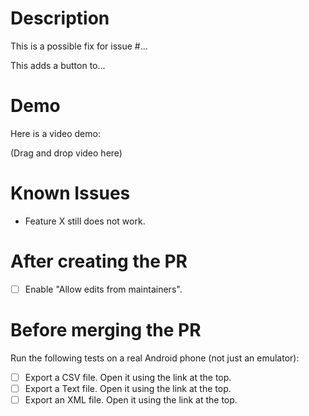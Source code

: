 # Description

<!-- Is the PR related to an issue? Please mention it. -->

This is a possible fix for issue #...

<!-- Otherwise, mention what it does. --> 

This adds a button to...

# Demo

<!-- Add screenshots or a video demo to show your changes, if possible. -->

Here is a video demo:

(Drag and drop video here)

# Known Issues

<!-- Mention any outstanding issues with the PR. -->

* Feature X still does not work.

# After creating the PR

- [ ] Enable "Allow edits from maintainers".

# Before merging the PR

Run the following tests on a real Android phone (not just an emulator):

- [ ] Export a CSV file. Open it using the link at the top.
- [ ] Export a Text file. Open it using the link at the top.
- [ ] Export an XML file. Open it using the link at the top.
